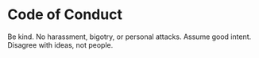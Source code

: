 # Code of Conduct

Be kind. No harassment, bigotry, or personal attacks. Assume good intent. Disagree with ideas, not people.
